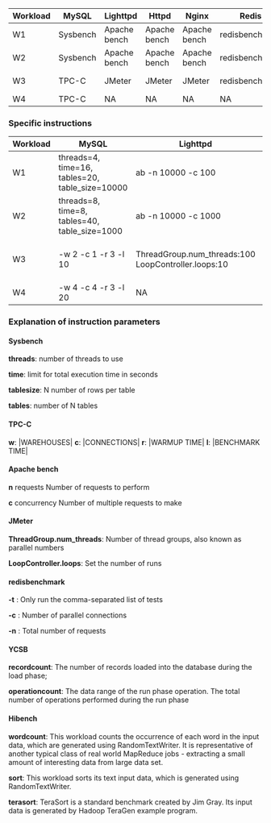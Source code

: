 | Workload | MySQL      | Lighttpd     | Httpd        | Nginx        | Redis          | Yarn    | HDFS    | Mapreduce | Hbase | Tomcat       |
| -------- | ---------- | ------------ | ------------ | ------------ | -------------- | ------- | ------- | --------- | ----- | ------------ |
| W1       | Sysbench   | Apache bench | Apache bench | Apache bench | redisbenchmark | HiBench | HiBench | HiBench   | YCSB  | Apache bench |
| W2       | Sysbench   | Apache bench | Apache bench | Apache bench | redisbenchmark | HiBench | HiBench | HiBench   | YCSB  | Apache bench |
| W3       | TPC-C   | JMeter       | JMeter       | JMeter       | redisbenchmark | HiBench | HiBench | HiBench   | YCSB  | Apache bench |
| W4       | TPC-C | NA           | NA           | NA           | NA             | NA      | NA      | NA        | NA    | NA           |





### Specific instructions

| Workload | MySQL                                           | Lighttpd                                            | Httpd                                               | Nginx                                               | Redis                   | Yarn                    | HDFS                    | Mapreduce               | Hbase                   | Tomcat              |
| -------- | ----------------------------------------------- | --------------------------------------------------- | --------------------------------------------------- | --------------------------------------------------- | ----------------------- | ----------------------- | ----------------------- | ----------------------- | ----------------------- | ------------------- |
| W1       | threads=4, time=16, tables=20, table_size=10000 | ab -n 10000 -c 100                                  | ab -n 10000 -c 100                                  | ab -n 10000 -c 100                                  | -t get -n 10000 -c 50   | HiBench-micro.sort      | HiBench-micro.sort      | HiBench-micro.sort      | 100000-100000-workloadb | ab -n 10000 -c 100  |
| W2       | threads=8, time=8, tables=40, table_size=1000   | ab -n 10000 -c 1000                                 | ab -n 10000 -c 1000                                 | ab -n 10000 -c 1000                                 | -t set -n 10000 -c 50   | HiBench-micro.terasort  | HiBench-micro.terasort  | HiBench-micro.terasort  | 1000-1000-workloada     | ab -n 10000 -c 1000 |
| W3       | -w 2 -c 1 -r 3 -l 10                            | ThreadGroup.num_threads:100 LoopController.loops:10 | ThreadGroup.num_threads:200 LoopController.loops:15 | ThreadGroup.num_threads:100 LoopController.loops:10 | -t get -n 100000 -c 100 | HiBench-micro.wordcount | HiBench-micro.wordcount | HiBench-micro.wordcount | 10000-10000-workloadc   | ab -n 1000 -c 100   |
| W4       | -w 4 -c 4 -r 3 -l 20                            | NA                                                  | NA                                                  | NA                                                  | NA                      | NA                      | NA                      | NA                      | NA                      | NA                  |



### Explanation of  instruction parameters

#### Sysbench

**threads**: number of threads to use 

**time**: limit for total execution time in seconds 

**tablesize**: N number of rows per table 

**tables**: number of N tables 



#### TPC-C
**w**: |WAREHOUSES| 
**c**: |CONNECTIONS|
**r**: |WARMUP TIME| 
**l**: |BENCHMARK TIME|



#### Apache bench

**n** requests Number of requests to perform

**c** concurrency Number of multiple requests to make



####   JMeter

**ThreadGroup.num_threads**: Number of thread groups, also known as parallel numbers

**LoopController.loops**: Set the number of runs



#### redisbenchmark

**-t** : Only run the comma-separated list of tests

**-c** : Number of parallel connections 

**-n** : Total number of requests 



#### YCSB

**recordcount**: The number of records loaded into the database during the load phase; 

**operationcount**: The data range of the run phase operation. The total number of operations performed during the run phase



#### Hibench

**wordcount**: This workload counts the occurrence of each word in the input data, which are generated using RandomTextWriter. It is representative of another typical class of real world MapReduce jobs - extracting a small amount of interesting data from large data set.

**sort**: This workload sorts its text input data, which is generated using RandomTextWriter.

**terasort**: TeraSort is a standard benchmark created by Jim Gray. Its input data is generated by Hadoop TeraGen example program.